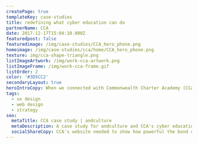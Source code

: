 ```yaml
---
createPage: true
templateKey: case-studies
title: redefining what cyber education can do
partnerName: CCA
date: 2017-12-17T15:04:10.000Z
featuredpost: false
featuredimage: /img/case-studies/CCA_hero_phone.png
homeimage: /img/case-studies/cca/home/CCA_hero_phone.png
texture: img/cca-shape-triangle.png
listImageArtwork: /img/work-cca-artwork.png
listImageFrame: /img/work-cca-frame.gif
listOrder: 2
color: '#3D5CC2'
secondaryLayout: true
heroIntroCopy: When we connected with Commonwealth Charter Academy (CCA), they had just dropped “Connections” from their name and shifted away from their parent company. Competition for students was fierce among cyber schools, not to mention school districts and private schools.
tags:
  - ux design
  - web design
  - strategy
seo:
  metaTitle: CCA case study | andculture
  metaDescription: A case study for andculture and CCA's cyber education website
  socialShareCopy: CCA's website needed to show how powerful the bond can be between a cyber school and its families. That's when andculture came in with a little UX and developer magic.
---
```

